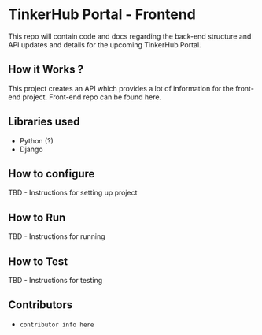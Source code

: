 # TinkerHub Portal - Frontend

This repo will contain code and docs regarding the back-end structure and API updates and details for the upcoming TinkerHub Portal.

## How it Works ?

This project creates an API which provides a lot of information for the front-end project. Front-end repo can be found here.

## Libraries used

- Python (?)
- Django

## How to configure

TBD - Instructions for setting up project

## How to Run

TBD - Instructions for running

## How to Test 

TBD - Instructions for testing 

## Contributors

- `contributor info here`
